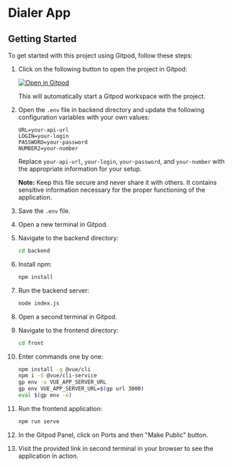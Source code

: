 # Dialer App

## Getting Started

To get started with this project using Gitpod, follow these steps:

1. Click on the following button to open the project in Gitpod:

   [![Open in Gitpod](https://gitpod.io/button/open-in-gitpod.svg)](https://gitpod.io/#https://github.com/juhum/web-app-kurs)

   This will automatically start a Gitpod workspace with the project.

2. Open the `.env` file in backend directory and update the following configuration variables with your own values:

    ```plaintext
    URL=your-api-url
    LOGIN=your-login
    PASSWORD=your-password
    NUMBER2=your-number
    ```

    Replace `your-api-url`, `your-login`, `your-password`, and `your-number` with the appropriate information for your setup.

    **Note:** Keep this file secure and never share it with others. It contains sensitive information necessary for the proper functioning of the application.

3. Save the `.env` file.

4. Open a new terminal in Gitpod.

5. Navigate to the backend directory:

    ```bash
    cd backend
    ```

6. Install npm:

    ```bash
    npm install
    ```

7. Run the backend server:

    ```bash
    node index.js
    ```

8. Open a second terminal in Gitpod.

9. Navigate to the frontend directory:

    ```bash
    cd front
    ```

10. Enter commands one by one:

    ```bash
    npm install -g @vue/cli
    npm i -S @vue/cli-service
    gp env -u VUE_APP_SERVER_URL
    gp env VUE_APP_SERVER_URL=$(gp url 3000)
    eval $(gp env -e)
    ```

10. Run the frontend application:

    ```bash
    npm run serve
    ```

11. In the Gitpod Panel, click on Ports and then "Make Public" button.

12. Visit the provided link in second terminal in your browser to see the application in action.

